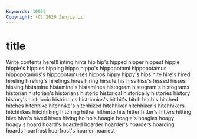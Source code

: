 ```yaml
---
Keywords: 10955
Copyright: (C) 2020 Junjie Li
---
```


# title

Write contents here!!!
inting 
hints 
hip 
hip's 
hipped 
hipper 
hippest 
hippie
hippie's 
hippies 
hipping 
hippo 
hippo's 
hippopotami 
hippopotamus 
hippopotamus's 
hippopotamuses 
hippos
hippy 
hippy's 
hips 
hire 
hire's 
hired 
hireling 
hireling's 
hirelings 
hires
hiring 
hirsute 
his 
hiss 
hiss's 
hissed 
hisses 
hissing 
histamine 
histamine's
histamines 
histogram 
histogram's 
histograms 
historian 
historian's 
historians 
historic 
historical 
historically
histories 
history 
history's 
histrionic 
histrionics 
histrionics's 
hit 
hit's 
hitch 
hitch's
hitched 
hitches 
hitchhike 
hitchhike's 
hitchhiked 
hitchhiker 
hitchhiker's 
hitchhikers 
hitchhikes 
hitchhiking
hitching 
hither 
hitherto 
hits 
hitter 
hitter's 
hitters 
hitting 
hive 
hive's
hived 
hives 
hiving 
ho 
ho's 
hoagie 
hoagie's 
hoagies 
hoagy 
hoagy's
hoard 
hoard's 
hoarded 
hoarder 
hoarder's 
hoarders 
hoarding 
hoards 
hoarfrost 
hoarfrost's
hoarier 
hoariest 
